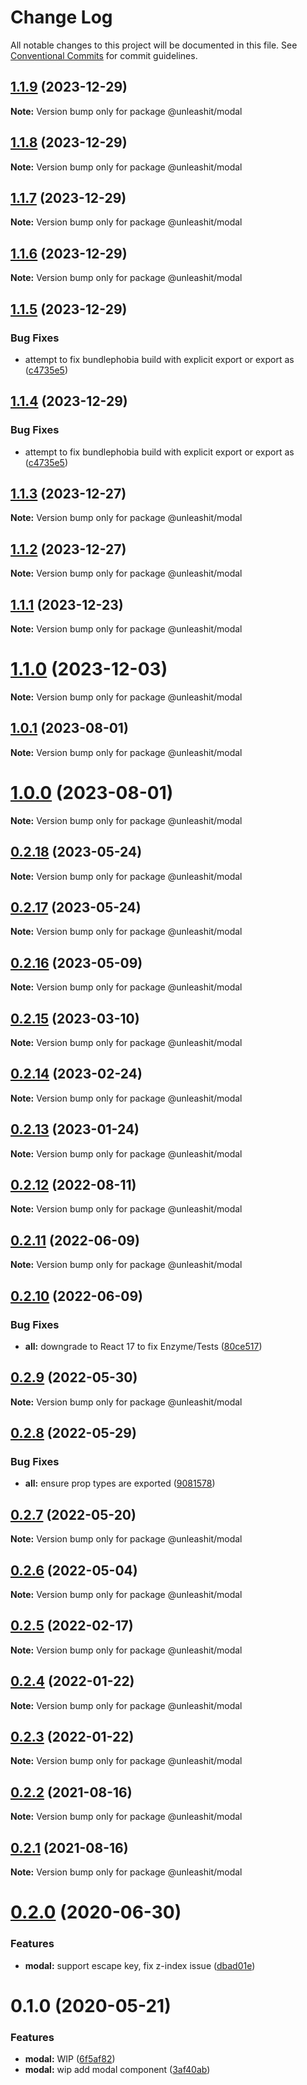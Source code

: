 # Change Log

All notable changes to this project will be documented in this file.
See [Conventional Commits](https://conventionalcommits.org) for commit guidelines.

## [1.1.9](https://github.com/unleashit/npm-library/compare/@unleashit/modal@1.1.8...@unleashit/modal@1.1.9) (2023-12-29)

**Note:** Version bump only for package @unleashit/modal

## [1.1.8](https://github.com/unleashit/npm-library/compare/@unleashit/modal@1.1.7...@unleashit/modal@1.1.8) (2023-12-29)

**Note:** Version bump only for package @unleashit/modal

## [1.1.7](https://github.com/unleashit/npm-library/compare/@unleashit/modal@1.1.6...@unleashit/modal@1.1.7) (2023-12-29)

**Note:** Version bump only for package @unleashit/modal

## [1.1.6](https://github.com/unleashit/npm-library/compare/@unleashit/modal@1.1.5...@unleashit/modal@1.1.6) (2023-12-29)

**Note:** Version bump only for package @unleashit/modal

## [1.1.5](https://github.com/unleashit/npm-library/compare/@unleashit/modal@1.1.3...@unleashit/modal@1.1.5) (2023-12-29)

### Bug Fixes

* attempt to fix bundlephobia build with explicit export or export as ([c4735e5](https://github.com/unleashit/npm-library/commit/c4735e5ba8ce3d26eec9ec31b3adfd55b2ab3fb2))

## [1.1.4](https://github.com/unleashit/npm-library/compare/@unleashit/modal@1.1.3...@unleashit/modal@1.1.4) (2023-12-29)

### Bug Fixes

* attempt to fix bundlephobia build with explicit export or export as ([c4735e5](https://github.com/unleashit/npm-library/commit/c4735e5ba8ce3d26eec9ec31b3adfd55b2ab3fb2))

## [1.1.3](https://github.com/unleashit/npm-library/compare/@unleashit/modal@1.1.2...@unleashit/modal@1.1.3) (2023-12-27)

**Note:** Version bump only for package @unleashit/modal

## [1.1.2](https://github.com/unleashit/npm-library/compare/@unleashit/modal@1.1.1...@unleashit/modal@1.1.2) (2023-12-27)

**Note:** Version bump only for package @unleashit/modal

## [1.1.1](https://github.com/unleashit/npm-library/compare/@unleashit/modal@1.1.0...@unleashit/modal@1.1.1) (2023-12-23)

**Note:** Version bump only for package @unleashit/modal

# [1.1.0](https://github.com/unleashit/npm-library/compare/@unleashit/modal@1.0.1...@unleashit/modal@1.1.0) (2023-12-03)

**Note:** Version bump only for package @unleashit/modal

## [1.0.1](https://github.com/unleashit/npm-library/compare/@unleashit/modal@1.0.0...@unleashit/modal@1.0.1) (2023-08-01)

**Note:** Version bump only for package @unleashit/modal

# [1.0.0](https://github.com/unleashit/npm-library/compare/@unleashit/modal@0.2.18...@unleashit/modal@1.0.0) (2023-08-01)

**Note:** Version bump only for package @unleashit/modal

## [0.2.18](https://github.com/unleashit/npm-library/compare/@unleashit/modal@0.2.17...@unleashit/modal@0.2.18) (2023-05-24)

**Note:** Version bump only for package @unleashit/modal

## [0.2.17](https://github.com/unleashit/npm-library/compare/@unleashit/modal@0.2.16...@unleashit/modal@0.2.17) (2023-05-24)

**Note:** Version bump only for package @unleashit/modal

## [0.2.16](https://github.com/unleashit/npm-library/compare/@unleashit/modal@0.2.15...@unleashit/modal@0.2.16) (2023-05-09)

**Note:** Version bump only for package @unleashit/modal

## [0.2.15](https://github.com/unleashit/npm-library/compare/@unleashit/modal@0.2.14...@unleashit/modal@0.2.15) (2023-03-10)

**Note:** Version bump only for package @unleashit/modal

## [0.2.14](https://github.com/unleashit/npm-library/compare/@unleashit/modal@0.2.13...@unleashit/modal@0.2.14) (2023-02-24)

**Note:** Version bump only for package @unleashit/modal

## [0.2.13](https://github.com/unleashit/npm-library/compare/@unleashit/modal@0.2.12...@unleashit/modal@0.2.13) (2023-01-24)

**Note:** Version bump only for package @unleashit/modal

## [0.2.12](https://github.com/unleashit/npm-library/compare/@unleashit/modal@0.2.11...@unleashit/modal@0.2.12) (2022-08-11)

**Note:** Version bump only for package @unleashit/modal

## [0.2.11](https://github.com/unleashit/npm-library/compare/@unleashit/modal@0.2.10...@unleashit/modal@0.2.11) (2022-06-09)

**Note:** Version bump only for package @unleashit/modal

## [0.2.10](https://github.com/unleashit/npm-library/compare/@unleashit/modal@0.2.9...@unleashit/modal@0.2.10) (2022-06-09)

### Bug Fixes

- **all:** downgrade to React 17 to fix Enzyme/Tests ([80ce517](https://github.com/unleashit/npm-library/commit/80ce517e1e65d7a6b7de0e20d47e19d4750482b7))

## [0.2.9](https://github.com/unleashit/npm-library/compare/@unleashit/modal@0.2.8...@unleashit/modal@0.2.9) (2022-05-30)

**Note:** Version bump only for package @unleashit/modal

## [0.2.8](https://github.com/unleashit/npm-library/compare/@unleashit/modal@0.2.7...@unleashit/modal@0.2.8) (2022-05-29)

### Bug Fixes

- **all:** ensure prop types are exported ([9081578](https://github.com/unleashit/npm-library/commit/9081578541726c7309a7843606fa13eb66ca192d))

## [0.2.7](https://github.com/unleashit/npm-library/compare/@unleashit/modal@0.2.6...@unleashit/modal@0.2.7) (2022-05-20)

**Note:** Version bump only for package @unleashit/modal

## [0.2.6](https://github.com/unleashit/npm-library/compare/@unleashit/modal@0.2.5...@unleashit/modal@0.2.6) (2022-05-04)

**Note:** Version bump only for package @unleashit/modal

## [0.2.5](https://github.com/unleashit/npm-library/compare/@unleashit/modal@0.2.4...@unleashit/modal@0.2.5) (2022-02-17)

**Note:** Version bump only for package @unleashit/modal

## [0.2.4](https://github.com/unleashit/npm-library/compare/@unleashit/modal@0.2.3...@unleashit/modal@0.2.4) (2022-01-22)

**Note:** Version bump only for package @unleashit/modal

## [0.2.3](https://github.com/unleashit/npm-library/compare/@unleashit/modal@0.2.2...@unleashit/modal@0.2.3) (2022-01-22)

**Note:** Version bump only for package @unleashit/modal

## [0.2.2](https://github.com/unleashit/npm-library/compare/@unleashit/modal@0.2.1...@unleashit/modal@0.2.2) (2021-08-16)

**Note:** Version bump only for package @unleashit/modal

## [0.2.1](https://github.com/unleashit/npm-library/compare/@unleashit/modal@0.2.0...@unleashit/modal@0.2.1) (2021-08-16)

**Note:** Version bump only for package @unleashit/modal

# [0.2.0](https://github.com/unleashit/npm-library/compare/@unleashit/modal@0.1.0...@unleashit/modal@0.2.0) (2020-06-30)

### Features

- **modal:** support escape key, fix z-index issue ([dbad01e](https://github.com/unleashit/npm-library/commit/dbad01e1905d1e68c5f946975c8492704efc8b47))

# 0.1.0 (2020-05-21)

### Features

- **modal:** WIP ([6f5af82](https://github.com/unleashit/npm-library/commit/6f5af82))
- **modal:** wip add modal component ([3af40ab](https://github.com/unleashit/npm-library/commit/3af40ab))
